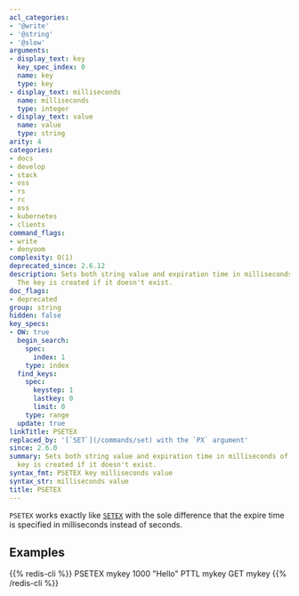 ```yaml
---
acl_categories:
- '@write'
- '@string'
- '@slow'
arguments:
- display_text: key
  key_spec_index: 0
  name: key
  type: key
- display_text: milliseconds
  name: milliseconds
  type: integer
- display_text: value
  name: value
  type: string
arity: 4
categories:
- docs
- develop
- stack
- oss
- rs
- rc
- oss
- kubernetes
- clients
command_flags:
- write
- denyoom
complexity: O(1)
deprecated_since: 2.6.12
description: Sets both string value and expiration time in milliseconds of a key.
  The key is created if it doesn't exist.
doc_flags:
- deprecated
group: string
hidden: false
key_specs:
- OW: true
  begin_search:
    spec:
      index: 1
    type: index
  find_keys:
    spec:
      keystep: 1
      lastkey: 0
      limit: 0
    type: range
  update: true
linkTitle: PSETEX
replaced_by: '[`SET`](/commands/set) with the `PX` argument'
since: 2.6.0
summary: Sets both string value and expiration time in milliseconds of a key. The
  key is created if it doesn't exist.
syntax_fmt: PSETEX key milliseconds value
syntax_str: milliseconds value
title: PSETEX
---
```

`PSETEX` works exactly like [`SETEX`](/commands/setex) with the sole difference that the expire
time is specified in milliseconds instead of seconds.

## Examples

{{% redis-cli %}}
PSETEX mykey 1000 "Hello"
PTTL mykey
GET mykey
{{% /redis-cli %}}

